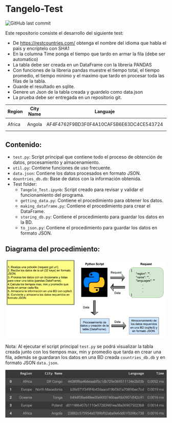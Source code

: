 # Tangelo-Test

![GitHub last commit](https://img.shields.io/github/last-commit/lbetancourthc/Tangelo-Test?style=flat)

Este repositorio consiste el desarrollo del siguiente test:

* De https://restcountries.com/ obtenga el nombre del idioma que habla el pais y encriptelo con SHA1
* En la columna Time ponga el tiempo que tardo en armar la fila (debe ser automatico)
* La tabla debe ser creada en un DataFrame con la libreria PANDAS
* Con funciones de la libreria pandas muestre el tiempo total, el tiempo promedio, el tiempo minimo y el maximo que tardo en procesar toda las filas de la tabla.
* Guarde el resultado en sqlite.
* Genere un Json de la tabla creada y guardelo como data.json
* La prueba debe ser entregada en un repositorio git.

| Region | City Name | Languaje | Time |
|--------|-----------|-----------|-----------|
| Africa | Angola    | AF4F4762F9BD3F0F4A10CAF5B6E63DC4CE543724 | 0.23 ms |


## Contenido:
* `test.py`: Script principal que contiene todo el proceso de obtención de datos, procesamiento y almacenamiento.
* `util.py`: Contiene funciones de uso frecuente.
* `data.json`: Contiene los datos procesados en formato JSON.
* `dountries_db.db`: Base de datos con la información obtenida.
* Test folder:
  * `Tangelo_Test.ipynb`: Script creado para revisar y validar el funcionamiento del programa.
  * `getting_data.py`: Contiene el procedimiento para obtener los datos.
  * `making_dataframe.py`: Contiene el procedimiento para crear el DataFrame.
  * `storing_db.py`: Contiene el procedimiento para guardar los datos en la BD.
  * `to_json.py`: Contiene el procedimiento para guardar los datos en formato JSON.

## Diagrama del procedimiento:

![image info](Images/Tangelo_flow.png)

Nota: Al ejecutar el script principal `test.py` se podrá visualizar la tabla creada junto con los tiempos max, min y promedio que tarda en crear una fila, además se guardaran los datos en una BD creada `countries_db.db` y en formato JSON `data.json`.

![image info](Images/table.png)

